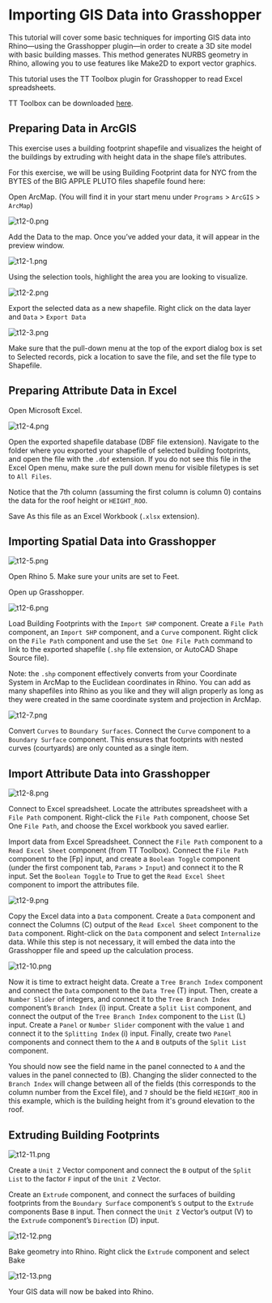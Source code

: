 # Importing GIS Data into Grasshopper

This tutorial will cover some basic techniques for importing GIS data into Rhino—using the Grasshopper plugin—in order to create a 3D site model with basic building masses. This method generates NURBS geometry in Rhino, allowing you to use features like Make2D to export vector graphics.

This tutorial uses the TT Toolbox plugin for Grasshopper to read Excel spreadsheets.

TT Toolbox can be downloaded [here](http://www.food4rhino.com/project/tttoolbox?ufh).

## Preparing Data in ArcGIS

This exercise uses a building footprint shapefile and visualizes the height of the buildings by extruding with height data in the shape file’s attributes.

For this exercise, we will be using Building Footprint data for NYC from the BYTES of the BIG APPLE PLUTO files shapefile found here: 

Open ArcMap. (You will find it in your start menu under `Programs` > `ArcGIS` > `ArcMap`)

![t12-0.png](https://github.com/jai2125/gis_tutorials/blob/master/Images/Tutorial_12/t12-0.png)

Add the Data to the map. Once you’ve added your data, it will appear in the preview window.

![t12-1.png](https://github.com/jai2125/gis_tutorials/blob/master/Images/Tutorial_12/t12-1.png)

Using the selection tools, highlight the area you are looking to visualize.

![t12-2.png](https://github.com/jai2125/gis_tutorials/blob/master/Images/Tutorial_12/t12-2.png)

Export the selected data as a new shapefile. Right click on the data layer and `Data` > `Export Data`

![t12-3.png](https://github.com/jai2125/gis_tutorials/blob/master/Images/Tutorial_12/t12-3.png)

Make sure that the pull-down menu at the top of the export dialog box is set to Selected records, pick a location to save the file, and set the file type to Shapefile.

## Preparing Attribute Data in Excel

Open Microsoft Excel.

![t12-4.png](https://github.com/jai2125/gis_tutorials/blob/master/Images/Tutorial_12/t12-4.png)

Open the exported shapefile database (DBF file extension). Navigate to the folder where you exported your shapefile of selected building footprints, and open the file with the `.dbf` extension. If you do not see this file in the Excel Open menu, make sure the pull down menu for visible filetypes is set to `All Files`.

Notice that the 7th column (assuming the first column is column 0) contains the data for the roof height or `HEIGHT_ROO`.

Save As this file as an Excel Workbook (`.xlsx` extension).

## Importing Spatial Data into Grasshopper

![t12-5.png](https://github.com/jai2125/gis_tutorials/blob/master/Images/Tutorial_12/t12-5.png)

Open Rhino 5. Make sure your units are set to Feet.

Open up Grasshopper.

![t12-6.png](https://github.com/jai2125/gis_tutorials/blob/master/Images/Tutorial_12/t12-6.png)

Load Building Footprints with the `Import SHP` component. Create a `File Path` component, an `Import SHP` component, and a `Curve` component. Right click on the `File Path` component and use the `Set One File Path` command to link to the exported shapefile (`.shp` file extension, or AutoCAD Shape Source file).

Note: the `.shp` component effectively converts from your Coordinate System in ArcMap to the Euclidean coordinates in Rhino. You can add as many shapefiles into Rhino as you like and they will align properly as long as they were created in the same coordinate system and projection in ArcMap.

![t12-7.png](https://github.com/jai2125/gis_tutorials/blob/master/Images/Tutorial_12/t12-7.png)

Convert `Curves` to `Boundary Surfaces`. Connect the `Curve` component to a `Boundary Surface` component. This ensures that footprints with nested curves (courtyards) are only counted as a single item.

## Import Attribute Data into Grasshopper

![t12-8.png](https://github.com/jai2125/gis_tutorials/blob/master/Images/Tutorial_12/t12-8.png)

Connect to Excel spreadsheet. Locate the attributes spreadsheet with a `File Path` component. Right-click the `File Path` component, choose Set One `File Path`, and choose the Excel workbook you saved earlier.

Import data from Excel Spreadsheet. Connect the `File Path` component to a `Read Excel Sheet` component (from TT Toolbox). Connect the `File Path` component to the [Fp] input, and create a `Boolean Toggle` component (under the first component tab, `Params` > `Input`) and connect it to the R input. Set the `Boolean Toggle` to True to get the `Read Excel Sheet` component to import the attributes file.

![t12-9.png](https://github.com/jai2125/gis_tutorials/blob/master/Images/Tutorial_12/t12-9.png)

Copy the Excel data into a `Data` component. Create a `Data` component and connect the Columns (C) output of the `Read Excel Sheet` component to the `Data` component. Right-click on the `Data` component and select `Internalize` data. While this step is not necessary, it will embed the data into the Grasshopper file and speed up the calculation process.

![t12-10.png](https://github.com/jai2125/gis_tutorials/blob/master/Images/Tutorial_12/t12-10.png)

Now it is time to extract height data. Create a `Tree Branch Index` component and connect the `Data` component to the `Data Tree` (T) input. Then, create a `Number Slider` of integers, and connect it to the `Tree Branch Index` component’s `Branch Index` (i) input. Create a `Split List` component, and connect the output of the `Tree Branch Index` component to the `List` (L) input. Create a `Panel` or `Number Slider` component with the value `1` and connect it to the `Splitting Index` (i) input. Finally, create two `Panel` components and connect them to the `A` and `B` outputs of the `Split List` component.

You should now see the field name in the panel connected to `A` and the values in the panel connected to (B). Changing the slider connected to the `Branch Index` will change between all of the fields (this corresponds to the column number from the Excel file), and `7` should be the field `HEIGHT_ROO` in this example, which is the building height from it's ground elevation to the roof.

## Extruding Building Footprints

![t12-11.png](https://github.com/jai2125/gis_tutorials/blob/master/Images/Tutorial_12/t12-11.png)

Create a `Unit Z` Vector component and connect the `B` output of the `Split List` to the factor `F` input of the `Unit Z` Vector. 

Create an `Extrude` component, and connect the surfaces of building footprints from the `Boundary Surface` component’s `S` output to the `Extrude` components Base `B` input. Then connect the `Unit Z` Vector’s output (V) to the `Extrude` component’s `Direction` (D) input.

![t12-12.png](https://github.com/jai2125/gis_tutorials/blob/master/Images/Tutorial_12/t12-12.png)

Bake geometry into Rhino. Right click the `Extrude` component and select Bake

![t12-13.png](https://github.com/jai2125/gis_tutorials/blob/master/Images/Tutorial_12/t12-13.png)

Your GIS data will now be baked into Rhino.